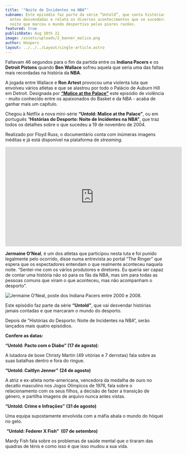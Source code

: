 ```yaml
---
title: '"Noite de Incidentes na NBA”'
subname: Este episódio faz parte da série “Untold”, que conta histórias nunca
  antes desvendadas e relata os diversos acontecimentos que se sucederam numa
  noite que marcou o mundo desportivo pelas piores razões.
featured: true
publishDate: Aug 10th 21
image: /assets/uploads/2_banner_malice.png
author: Hoopers
layout: ../../../Layout/single-article.astro
---
```

Faltavam 46 segundos para o fim da partida entre os **Indiana Pacers** e os **Detroit Pistons** quando **Ben Wallace** sofreu aquela que seria uma das faltas mais recordadas na história da **NBA**.

A jogada entre Wallace e **Ron Artest** provocou uma violenta luta que envolveu vários atletas e que se alastrou por todo o Palácio de Auburn Hill em Detroit. Designada por  **[“Malice at the Palace”](https://en.wikipedia.org/wiki/Pacers%E2%80%93Pistons_brawl)**   este episódio de violência - muito conhecido entre os apaixonados do Basket e da NBA - acaba de ganhar mais um capítulo.

Chegou à Netflix a nova mini-série **“Untold: Malice at the Palace”**, ou em português “**Histórias do Desporto: Noite de Incidentes na NBA”**, que traz todos os detalhes sobre o que sucedeu a 19 de novembro de 2004.

Realizado por Floyd Russ, o documentário conta com inúmeras imagens inéditas e já está disponível na plataforma de *streaming*.

<iframe width="560" height="315" src="https://www.youtube.com/embed/EP7xRieiZm0" title="YouTube video player" frameborder="0" allow="accelerometer; autoplay; clipboard-write; encrypted-media; gyroscope; picture-in-picture" allowfullscreen></iframe>

**Jermaine O’Neal**, é um dos atletas que participou nesta luta e foi punido legalmente pelo ocorrido, disse numa entrevista ao portal “The Ringer” que espera que os espectadores entendam o que realmente aconteceu naquela noite. “Sentei-me com os vários produtores e diretores. Eu queria ser capaz de contar uma história não só para os fãs da NBA, mas sim para todas as pessoas comuns que viram o que aconteceu, mas não acompanham o desporto”.

![Jermaine O’Neal, poste dos Indiana Pacers entre 2000 e 2008.](https://images.squarespace-cdn.com/content/v1/5f217fac8e24187c674282cd/1628605968055-3C7W4QWD00GF18ARAZKF/Oneal.png?format=2500w)

Este episódio faz parte da série **“Untold”**, que vai desvendar histórias jamais contadas e que marcaram o mundo do desporto.

Depois de “Histórias do Desporto: Noite de Incidentes na NBA”, serão lançados mais quatro episódios.

**Confere as datas:**

**“Untold: Pacto com o Diabo” (17 de agosto)**:

A lutadora de boxe Christy Martin (49 vitórias e 7 derrotas) fala sobre as suas batalhas dentro e fora do ringue.

**“Untold: Caitlyn Jenner”** **(24 de agosto)** 

A atriz e ex-atleta norte-americana, vencedora da medalha de ouro no decatlo masculino nos Jogos Olímpicos de 1976, fala sobre o relacionamento com os seus filhos, a decisão de fazer a transição de género, e partilha imagens de arquivo nunca antes vistas.

**“Untold: Crime e Infrações”** **(31 de agosto)** 

Uma equipa supostamente envolvida com a máfia abala o mundo do hóquei no gelo.

 **“Untold: Federer X Fish”  (07 de setembro)**

Mardy Fish fala sobre os problemas de saúde mental que o tiraram das quadras de ténis e como isso é que isso mudou a sua vida.